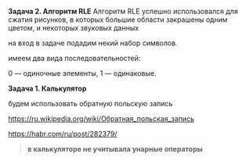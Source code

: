 **Задача 2. Алгоритм RLE** 
Алгоритм RLE успешно использовался для сжатия рисунков, в которых большие области закрашены одним цветом, и некоторых звуковых данных

на вход в задаче подадим некий набор символов. 

имеем два вида последовательностей: 

0 — одиночные элементы, 
1 — одинаковые.

**Задача 1. Калькулятор** 

будем использовать обратную польскую запись

https://ru.wikipedia.org/wiki/Обратная_польская_запись

https://habr.com/ru/post/282379/


> **в калькуляторе не учитывала унарные операторы**


